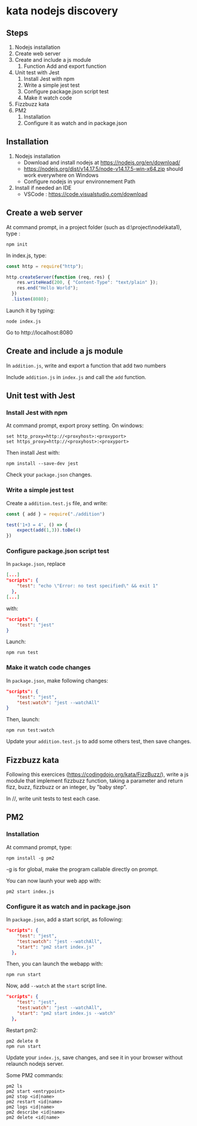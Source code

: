 # kata nodejs discovery

## Steps

1. Nodejs installation
1. Create web server
1. Create and include a js module
    1. Function Add and export function
1. Unit test with Jest
    1. Install Jest with npm
    1. Write a simple jest test
    1. Configure package.json script test
    1. Make it watch code
1. Fizzbuzz kata
1. PM2
    1. Installation 
    1. Configure it as watch and in package.json


## Installation

1. Nodejs installation
    * Download and install nodejs at https://nodejs.org/en/download/
    * https://nodejs.org/dist/v14.17.5/node-v14.17.5-win-x64.zip should work everywhere on Windows
    * Configure nodejs in your environnement Path
1. Install if needed an IDE
    * VSCode : https://code.visualstudio.com/download

## Create a web server

At command prompt, in a project folder (such as d:\project\node\kata1), type :  
```shell
npm init
```

In index.js, type:  
```js
const http = require("http");

http.createServer(function (req, res) {
    res.writeHead(200, { "Content-Type": "text/plain" });
    res.end("Hello World");
  })
  .listen(8080);
  ```

  Launch it by typing:  
  ```shell
  node index.js
  ```

Go to http://localhost:8080

## Create and include a js module

In ```addition.js```, write and export a function that add two numbers

Include ```addition.js``` in ```index.js``` and call the ```add``` function.

## Unit test with Jest
### Install Jest with npm
At command prompt, export proxy setting. On windows:  
```shell
set http_proxy=http://<proxyhost>:<proxyport>
set https_proxy=http://<proxyhost>:<proxyport>
```  

Then install Jest with:  
```shell
npm install --save-dev jest
```

Check your ```package.json``` changes.

### Write a simple jest test

Create a ```addition.test.js``` file, and write:  
```js
const { add } = require("./addition")

test('1+3 = 4', () => {
    expect(add(1,3)).toBe(4)
})
```
###  Configure package.json script test

In ```package.json```, replace 
```json
[...]
"scripts": {
    "test": "echo \"Error: no test specified\" && exit 1"
  },
[...]
```

with:
```json
"scripts": {
    "test": "jest"
}
```

Launch:  
```shell
npm run test
```

### Make it watch code changes

In ```package.json```, make following changes:  
```json
"scripts": {
    "test": "jest",
    "test:watch": "jest --watchAll"
}
```

Then, launch:  
```shell
npm run test:watch
```

Update your ```addition.test.js``` to add some others test, then save changes.

## Fizzbuzz kata

Following this exercices (https://codingdojo.org/kata/FizzBuzz/), write a js module that implement fizzbuzz function, taking a parameter and return fizz, buzz, fizzbuzz or an integer, by "baby step".

In //, write unit tests to test each case.

## PM2

### Installation 

At command prompt, type:  
```shell
npm install -g pm2
```

-g is for global, make the program callable directly on prompt.

You can now launh your web app with:  
```shell
pm2 start index.js
```

### Configure it as watch and in package.json

In ```package.json```, add a start script, as following:  
```json
"scripts": {
    "test": "jest",
    "test:watch": "jest --watchAll",
    "start": "pm2 start index.js"
  },
```

Then, you can launch the webapp with:  
```shell
npm run start
```

Now, add ```--watch``` at the ```start``` script line.
```json
"scripts": {
    "test": "jest",
    "test:watch": "jest --watchAll",
    "start": "pm2 start index.js --watch"
  },
```

Restart pm2:  
```shell
pm2 delete 0
npm run start
```  


Update your ```index.js```, save changes, and see it in your browser without relaunch nodejs server.

Some PM2 commands:  
```shell
pm2 ls 
pm2 start <entrypoint>
pm2 stop <id|name>
pm2 restart <id|name>
pm2 logs <id|name>
pm2 describe <id|name>
pm2 delete <id|name>
```

